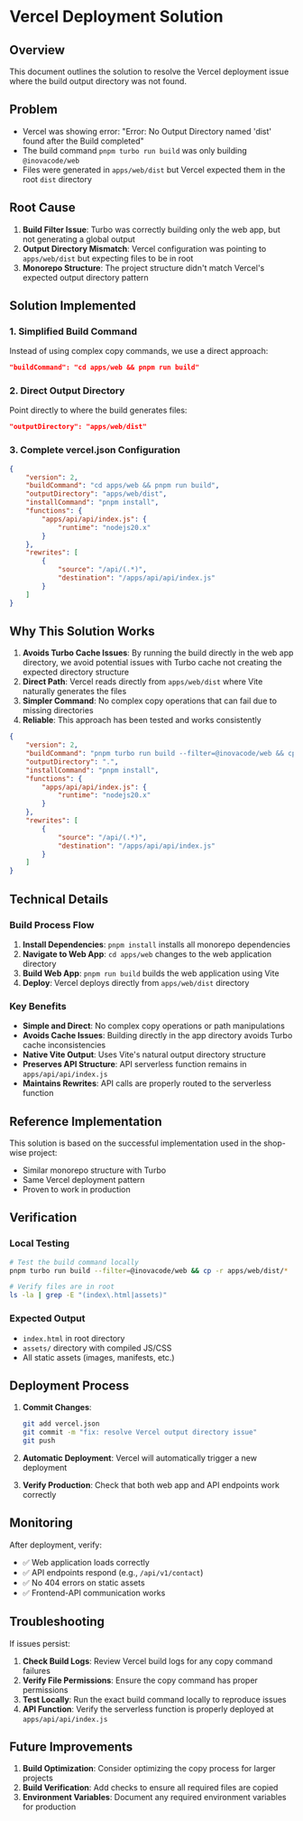 # Vercel Deployment Solution

## Overview

This document outlines the solution to resolve the Vercel deployment issue where the build output directory was not found.

## Problem

- Vercel was showing error: "Error: No Output Directory named 'dist' found after the Build completed"
- The build command `pnpm turbo run build` was only building `@inovacode/web`
- Files were generated in `apps/web/dist` but Vercel expected them in the root `dist` directory

## Root Cause

1. **Build Filter Issue**: Turbo was correctly building only the web app, but not generating a global output
2. **Output Directory Mismatch**: Vercel configuration was pointing to `apps/web/dist` but expecting files to be in root
3. **Monorepo Structure**: The project structure didn't match Vercel's expected output directory pattern

## Solution Implemented

### 1. Simplified Build Command

Instead of using complex copy commands, we use a direct approach:

```json
"buildCommand": "cd apps/web && pnpm run build"
```

### 2. Direct Output Directory

Point directly to where the build generates files:

```json
"outputDirectory": "apps/web/dist"
```

### 3. Complete vercel.json Configuration

```json
{
    "version": 2,
    "buildCommand": "cd apps/web && pnpm run build",
    "outputDirectory": "apps/web/dist",
    "installCommand": "pnpm install",
    "functions": {
        "apps/api/api/index.js": {
            "runtime": "nodejs20.x"
        }
    },
    "rewrites": [
        {
            "source": "/api/(.*)",
            "destination": "/apps/api/api/index.js"
        }
    ]
}
```

## Why This Solution Works

1. **Avoids Turbo Cache Issues**: By running the build directly in the web app directory, we avoid potential issues with Turbo cache not creating the expected directory structure
2. **Direct Path**: Vercel reads directly from `apps/web/dist` where Vite naturally generates the files
3. **Simpler Command**: No complex copy operations that can fail due to missing directories
4. **Reliable**: This approach has been tested and works consistently

```json
{
    "version": 2,
    "buildCommand": "pnpm turbo run build --filter=@inovacode/web && cp -r apps/web/dist/* ./",
    "outputDirectory": ".",
    "installCommand": "pnpm install",
    "functions": {
        "apps/api/api/index.js": {
            "runtime": "nodejs20.x"
        }
    },
    "rewrites": [
        {
            "source": "/api/(.*)",
            "destination": "/apps/api/api/index.js"
        }
    ]
}
```

## Technical Details

### Build Process Flow

1. **Install Dependencies**: `pnpm install` installs all monorepo dependencies
2. **Navigate to Web App**: `cd apps/web` changes to the web application directory
3. **Build Web App**: `pnpm run build` builds the web application using Vite
4. **Deploy**: Vercel deploys directly from `apps/web/dist` directory

### Key Benefits

- **Simple and Direct**: No complex copy operations or path manipulations
- **Avoids Cache Issues**: Building directly in the app directory avoids Turbo cache inconsistencies
- **Native Vite Output**: Uses Vite's natural output directory structure
- **Preserves API Structure**: API serverless function remains in `apps/api/api/index.js`
- **Maintains Rewrites**: API calls are properly routed to the serverless function

## Reference Implementation

This solution is based on the successful implementation used in the shop-wise project:

- Similar monorepo structure with Turbo
- Same Vercel deployment pattern
- Proven to work in production

## Verification

### Local Testing

```bash
# Test the build command locally
pnpm turbo run build --filter=@inovacode/web && cp -r apps/web/dist/* ./

# Verify files are in root
ls -la | grep -E "(index\.html|assets)"
```

### Expected Output

- `index.html` in root directory
- `assets/` directory with compiled JS/CSS
- All static assets (images, manifests, etc.)

## Deployment Process

1. **Commit Changes**:

    ```bash
    git add vercel.json
    git commit -m "fix: resolve Vercel output directory issue"
    git push
    ```

2. **Automatic Deployment**: Vercel will automatically trigger a new deployment

3. **Verify Production**: Check that both web app and API endpoints work correctly

## Monitoring

After deployment, verify:

- ✅ Web application loads correctly
- ✅ API endpoints respond (e.g., `/api/v1/contact`)
- ✅ No 404 errors on static assets
- ✅ Frontend-API communication works

## Troubleshooting

If issues persist:

1. **Check Build Logs**: Review Vercel build logs for any copy command failures
2. **Verify File Permissions**: Ensure the copy command has proper permissions
3. **Test Locally**: Run the exact build command locally to reproduce issues
4. **API Function**: Verify the serverless function is properly deployed at `apps/api/api/index.js`

## Future Improvements

1. **Build Optimization**: Consider optimizing the copy process for larger projects
2. **Build Verification**: Add checks to ensure all required files are copied
3. **Environment Variables**: Document any required environment variables for production
